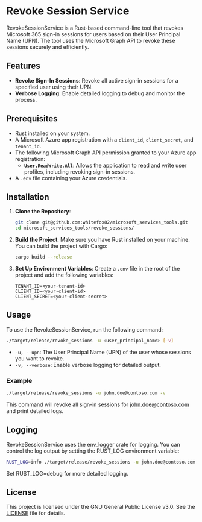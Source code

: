 # Revoke Session Service

RevokeSessionService is a Rust-based command-line tool that revokes Microsoft 365 sign-in sessions for users based on their User Principal Name (UPN). The tool uses the Microsoft Graph API to revoke these sessions securely and efficiently.

## Features

- **Revoke Sign-In Sessions**: Revoke all active sign-in sessions for a specified user using their UPN.
- **Verbose Logging**: Enable detailed logging to debug and monitor the process.

## Prerequisites

- Rust installed on your system.
- A Microsoft Azure app registration with a `client_id`, `client_secret`, and `tenant_id`.
- The following Microsoft Graph API permission granted to your Azure app registration:
  - **`User.ReadWrite.All`**: Allows the application to read and write user profiles, including revoking sign-in sessions.
- A `.env` file containing your Azure credentials.

## Installation

1. **Clone the Repository**:
    ```bash
    git clone git@github.com:whitefox82/microsoft_services_tools.git
    cd microsoft_services_tools/revoke_sessions/
    ```

2. **Build the Project**:
    Make sure you have Rust installed on your machine. You can build the project with Cargo:
    ```bash
    cargo build --release
    ```

3. **Set Up Environment Variables**:
    Create a `.env` file in the root of the project and add the following variables:
    ```env
    TENANT_ID=<your-tenant-id>
    CLIENT_ID=<your-client-id>
    CLIENT_SECRET=<your-client-secret>
    ```

## Usage

To use the RevokeSessionService, run the following command:

```bash
./target/release/revoke_sessions -u <user_principal_name> [-v]
```

- `-u, --upn`: The User Principal Name (UPN) of the user whose sessions you want to revoke.
- `-v, --verbose`: Enable verbose logging for detailed output.

### Example

```bash
./target/release/revoke_sessions -u john.doe@contoso.com -v
```

This command will revoke all sign-in sessions for john.doe@contoso.com and print detailed logs.

## Logging

RevokeSessionService uses the env_logger crate for logging. You can control the log output by setting the RUST_LOG environment variable:

```bash
RUST_LOG=info ./target/release/revoke_sessions -u john.doe@contoso.com
```

Set RUST_LOG=debug for more detailed logging.

## License

This project is licensed under the GNU General Public License v3.0. See the [LICENSE](https://github.com/whitefox82/microsoft_services_tools/blob/main/LICENSE) file for details.